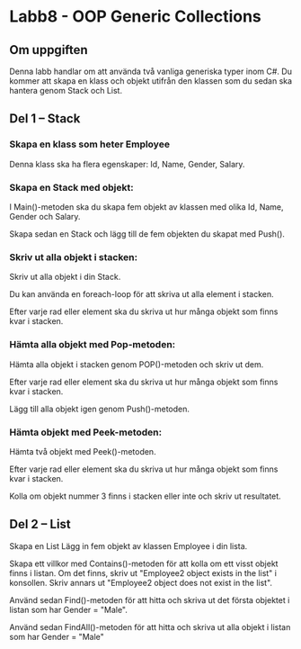 # Labb8 - OOP Generic Collections
## Om uppgiften
Denna labb handlar om att använda två vanliga generiska typer inom C#. Du kommer att skapa en klass och objekt utifrån den klassen som du sedan ska hantera genom Stack och List.

## Del 1 – Stack
### Skapa en klass som heter Employee

Denna klass ska ha flera egenskaper: Id, Name, Gender, Salary.

### Skapa en Stack med objekt: 

I Main()-metoden ska du skapa fem objekt av klassen med olika Id, Name, Gender och Salary.

Skapa sedan en Stack och lägg till de fem objekten du skapat med Push().

### Skriv ut alla objekt i stacken: 

Skriv ut alla objekt i din Stack.

Du kan använda en foreach-loop för att skriva ut alla element i stacken.

Efter varje rad eller element ska du skriva ut hur många objekt som finns kvar i stacken.

### Hämta alla objekt med Pop-metoden: 

Hämta alla objekt i stacken genom POP()-metoden och skriv ut dem.

Efter varje rad eller element ska du skriva ut hur många objekt som finns kvar i stacken.

Lägg till alla objekt igen genom Push()-metoden.

### Hämta objekt med Peek-metoden: 

Hämta två objekt med Peek()-metoden.

Efter varje rad eller element ska du skriva ut hur många objekt som finns kvar i stacken.

Kolla om objekt nummer 3 finns i stacken eller inte och skriv ut resultatet.

## Del 2 – List
Skapa en List
Lägg in fem objekt av klassen Employee i din lista.

Skapa ett villkor med Contains()-metoden för att kolla om ett visst objekt finns i listan. Om det finns, skriv ut "Employee2 object exists in the list" i konsollen. Skriv annars ut "Employee2 object does not exist in the list".

Använd sedan Find()-metoden för att hitta och skriva ut det första objektet i listan som har Gender = "Male".

Använd sedan FindAll()-metoden för att hitta och skriva ut alla objekt i listan som har Gender = "Male"
